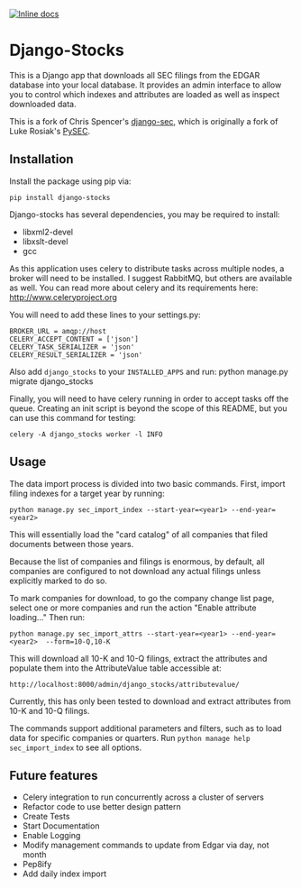 [![Inline docs](http://inch-ci.org/github/chipmanc/django-stocks.svg?branch=master)](http://inch-ci.org/github/chipmanc/django-stocks)

Django-Stocks
==========

This is a Django app that downloads all SEC filings from the EDGAR database
into your local database. It provides an admin interface to allow you to
control which indexes and attributes are loaded as well as inspect downloaded
data.

This is a fork of Chris Spencer's [django-sec](https://github.com/chrisspen/django-sec),
which is originally a fork of Luke Rosiak's [PySEC](https://github.com/lukerosiak/pysec).

Installation
------------

Install the package using pip via:

    pip install django-stocks

Django-stocks has several dependencies, you may be required to install:

* libxml2-devel
* libxslt-devel
* gcc


As this application uses celery to distribute tasks across multiple nodes, a broker will 
need to be installed.  I suggest RabbitMQ, but others are available as well. You can read 
more about celery and its requirements here:
http://www.celeryproject.org

You will need to add these lines to your settings.py:

    BROKER_URL = amqp://host
    CELERY_ACCEPT_CONTENT = ['json']
    CELERY_TASK_SERIALIZER = 'json'
    CELERY_RESULT_SERIALIZER = 'json'

Also add `django_stocks` to your `INSTALLED_APPS` and run:
    python manage.py migrate django_stocks

Finally, you will need to have celery running in order to accept tasks off the queue.
Creating an init script is beyond the scope of this README, but you can use this command 
for testing:

    celery -A django_stocks worker -l INFO

Usage
-----

The data import process is divided into two basic commands.
First, import filing indexes for a target year by running:

    python manage.py sec_import_index --start-year=<year1> --end-year=<year2>
    
This will essentially load the "card catalog" of all companies that filed
documents between those years.

Because the list of companies and filings is enormous, by default, all
companies are configured to not download any actual filings
unless explicitly marked to do so.

To mark companies for download, to go the
company change list page, select one or more companies and run the action
"Enable attribute loading..." Then run:

    python manage.py sec_import_attrs --start-year=<year1> --end-year=<year2>  --form=10-Q,10-K
    
This will download all 10-K and 10-Q filings, extract the attributes and populate
them into the AttributeValue table accessible at:

    http://localhost:8000/admin/django_stocks/attributevalue/

Currently, this has only been tested to download and extract attributes from
10-K and 10-Q filings.

The commands support additional parameters and filters, such as to load data
for specific companies or quarters. Run `python manage help sec_import_index`
to see all options.

Future features
---------------

* Celery integration to run concurrently across a cluster of servers
* Refactor code to use better design pattern
* Create Tests
* Start Documentation
* Enable Logging
* Modify management commands to update from Edgar via day, not month
* Pep8ify
* Add daily index import
